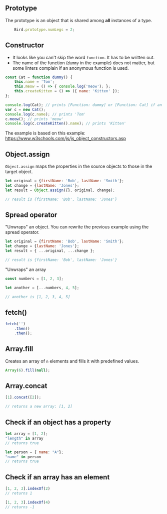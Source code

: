 ## Prototype

The prototype is an object that is shared among **all** instances of a type.

```javascript
    Bird.prototype.numLegs = 2;
```

## Constructor

* It looks like you can't skip the word `function`. It has to be written out.
* The name of the function (`dummy` in the example) does not matter, but some linters complain if an anonymous function is used.

```javascript
const Cat = function dummy() {     
    this.name = 'Tom';
    this.meow = () => { console.log('meow'); };
    this.createKitten = () => ({ name: 'Kitten' });
};

console.log(Cat); // prints [Function: dummy] or [Function: Cat] if an anonymous function is used
var c = new Cat();
console.log(c.name); // prints 'Tom'
c.meow(); // prints 'meow'
console.log(c.createKitten().name); // prints 'Kitten'
```

The example is based on this example: https://www.w3schools.com/js/js_object_constructors.asp


## Object.assign

`Object.assign` maps the properties in the source objects to those in the target object.

```javascript
let original = {firstName: 'Bob', lastName: 'Smith'};
let change = {lastName: 'Jones'};
let result = Object.assign({}, original, change);

// result is {firstName: 'Bob', lastName: 'Jones'}
```

## Spread operator

"Unwraps" an object. You can rewrite the previous example using the spread operator.

```javascript
let original = {firstName: 'Bob', lastName: 'Smith'};
let change = {lastName: 'Jones'};
let result = { ...original, ...change };

// result is {firstName: 'Bob', lastName: 'Jones'}
```

"Unwraps" an array

```javascript
const numbers = [1, 2, 3];

let another = [...numbers, 4, 5];

// another is [1, 2, 3, 4, 5]
```

## fetch()

```javascript
fetch('')
    .then()
    .then();
```

## Array.fill

Creates an array of `n` elements and fills it with predefined values.

```javascript
Array(6).fill(null);
```

## Array.concat

```javascript
[1].concat([2]);

// returns a new array: [1, 2]
```

## Check if an object has a property
```javascript
let array = [1, 2];
"length" in array
// returns true

let person = { name: "A"};
"name" in person
// returns true

```

## Check if an array has an element
```javascript
[1, 2, 3].indexOf(2)
// returns 1

[1, 2, 3].indexOf(4)
// returns -1
```
